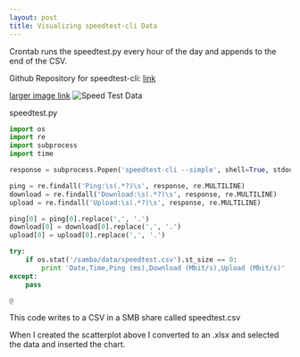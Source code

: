```yaml
---
layout: post
title: Visualizing speedtest-cli Data
---
```



Crontab runs the speedtest.py every hour of the day and appends to the end of the CSV.

Github Repository for speedtest-cli: [link](https://github.com/sivel/speedtest-cli)







[larger image link](https://i.imgur.com/3MDFtva.png)
![Speed Test Data](https://i.imgur.com/3MDFtva.png)

speedtest.py

```python
import os
import re
import subprocess
import time

response = subprocess.Popen('speedtest-cli --simple', shell=True, stdout=subprocess.PIPE).stdout.read()

ping = re.findall('Ping:\s(.*?)\s', response, re.MULTILINE)
download = re.findall('Download:\s(.*?)\s', response, re.MULTILINE)
upload = re.findall('Upload:\s(.*?)\s', response, re.MULTILINE)

ping[0] = ping[0].replace(',', '.')
download[0] = download[0].replace(',', '.')
upload[0] = upload[0].replace(',', '.')

try:
    if os.stat('/samba/data/speedtest.csv').st_size == 0:
        print 'Date,Time,Ping (ms),Download (Mbit/s),Upload (Mbit/s)'
except:
    pass

@

```

This code writes to a CSV in a SMB share called speedtest.csv

When I created the scatterplot above I converted to an .xlsx and selected the data and inserted the chart.
